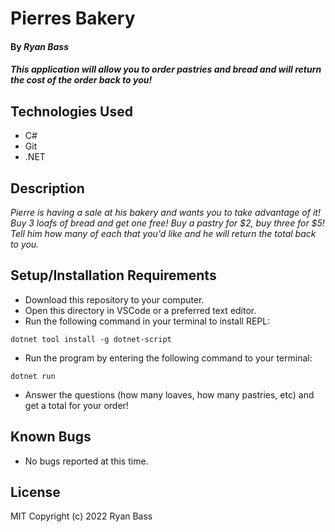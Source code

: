 # Pierres Bakery

#### By _**Ryan Bass**_

#### _This application will allow you to order pastries and bread and will return the cost of the order back to you!_

## Technologies Used

* C#
* Git
* .NET

## Description

_Pierre is having a sale at his bakery and wants you to take advantage of it! Buy 3 loafs of bread and get one free! Buy a pastry for $2, buy three for $5! Tell him how many of each that you'd like and he will return the total back to you._

## Setup/Installation Requirements

* Download this repository to your computer.
* Open this directory in VSCode or a preferred text editor.
* Run the following command in your terminal to install REPL:
```
dotnet tool install -g dotnet-script
```
* Run the program by entering the following command to your terminal:
```
dotnet run
```
* Answer the questions (how many loaves, how many pastries, etc) and get a total for your order!

## Known Bugs

* No bugs reported at this time.

## License
MIT
Copyright (c) 2022 Ryan Bass 